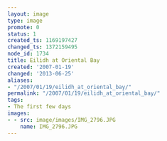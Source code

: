 ```yaml
---
layout: image
type: image
promote: 0
status: 1
created_ts: 1169197427
changed_ts: 1372159495
node_id: 1734
title: Eilidh at Oriental Bay
created: '2007-01-19'
changed: '2013-06-25'
aliases:
- "/2007/01/19/eilidh_at_oriental_bay/"
permalink: "/2007/01/19/eilidh_at_oriental_bay/"
tags:
- The first few days
images:
- - src: image/images/IMG_2796.JPG
    name: IMG_2796.JPG
---
```



